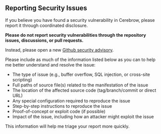 ## Reporting Security Issues

If you believe you have found a security vulnerability in Cerebrow, please report it through coordinated disclosure.

**Please do not report security vulnerabilities through the repository issues, discussions, or pull requests.**

Instead, please open a new [Github security advisory](https://github.com/inventy2025/cerebrow/security/advisories/new).

Please include as much of the information listed below as you can to help me better understand and resolve the issue:

* The type of issue (e.g., buffer overflow, SQL injection, or cross-site scripting)
* Full paths of source file(s) related to the manifestation of the issue
* The location of the affected source code (tag/branch/commit or direct URL)
* Any special configuration required to reproduce the issue
* Step-by-step instructions to reproduce the issue
* Proof-of-concept or exploit code (if possible)
* Impact of the issue, including how an attacker might exploit the issue

This information will help me triage your report more quickly.
